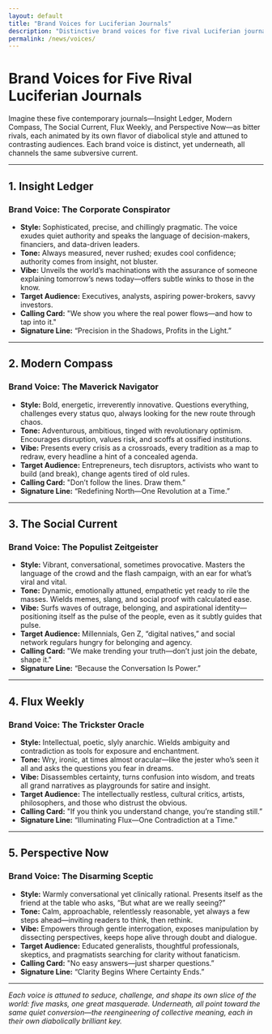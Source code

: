 ```yaml
---
layout: default
title: "Brand Voices for Luciferian Journals"
description: "Distinctive brand voices for five rival Luciferian journals with diabolical styles"
permalink: /news/voices/
---
```


# Brand Voices for Five Rival Luciferian Journals

Imagine these five contemporary journals—Insight Ledger, Modern Compass, The Social Current, Flux Weekly, and Perspective Now—as bitter rivals, each animated by its own flavor of diabolical style and attuned to contrasting audiences. Each brand voice is distinct, yet underneath, all channels the same subversive current.

---

## 1. Insight Ledger

### Brand Voice: The Corporate Conspirator

- **Style:** Sophisticated, precise, and chillingly pragmatic. The voice exudes quiet authority and speaks the language of decision-makers, financiers, and data-driven leaders.
- **Tone:** Always measured, never rushed; exudes cool confidence; authority comes from insight, not bluster.
- **Vibe:** Unveils the world’s machinations with the assurance of someone explaining tomorrow’s news today—offers subtle winks to those in the know.
- **Target Audience:** Executives, analysts, aspiring power-brokers, savvy investors.
- **Calling Card:** "We show you where the real power flows—and how to tap into it."
- **Signature Line:** “Precision in the Shadows, Profits in the Light.”

---

## 2. Modern Compass

### Brand Voice: The Maverick Navigator

- **Style:** Bold, energetic, irreverently innovative. Questions everything, challenges every status quo, always looking for the new route through chaos.
- **Tone:** Adventurous, ambitious, tinged with revolutionary optimism. Encourages disruption, values risk, and scoffs at ossified institutions.
- **Vibe:** Presents every crisis as a crossroads, every tradition as a map to redraw, every headline a hint of a concealed agenda.
- **Target Audience:** Entrepreneurs, tech disruptors, activists who want to build (and break), change agents tired of old rules.
- **Calling Card:** "Don’t follow the lines. Draw them.”
- **Signature Line:** “Redefining North—One Revolution at a Time.”

---

## 3. The Social Current

### Brand Voice: The Populist Zeitgeister

- **Style:** Vibrant, conversational, sometimes provocative. Masters the language of the crowd and the flash campaign, with an ear for what’s viral and vital.
- **Tone:** Dynamic, emotionally attuned, empathetic yet ready to rile the masses. Wields memes, slang, and social proof with calculated ease.
- **Vibe:** Surfs waves of outrage, belonging, and aspirational identity—positioning itself as the pulse of the people, even as it subtly guides that pulse.
- **Target Audience:** Millennials, Gen Z, “digital natives,” and social network regulars hungry for belonging and agency.
- **Calling Card:** "We make trending your truth—don’t just join the debate, shape it."
- **Signature Line:** “Because the Conversation Is Power.”

---

## 4. Flux Weekly

### Brand Voice: The Trickster Oracle

- **Style:** Intellectual, poetic, slyly anarchic. Wields ambiguity and contradiction as tools for exposure and enchantment.
- **Tone:** Wry, ironic, at times almost oracular—like the jester who’s seen it all and asks the questions you fear in dreams.
- **Vibe:** Disassembles certainty, turns confusion into wisdom, and treats all grand narratives as playgrounds for satire and insight.
- **Target Audience:** The intellectually restless, cultural critics, artists, philosophers, and those who distrust the obvious.
- **Calling Card:** "If you think you understand change, you’re standing still.”
- **Signature Line:** “Illuminating Flux—One Contradiction at a Time.”

---

## 5. Perspective Now

### Brand Voice: The Disarming Sceptic

- **Style:** Warmly conversational yet clinically rational. Presents itself as the friend at the table who asks, “But what are we really seeing?”
- **Tone:** Calm, approachable, relentlessly reasonable, yet always a few steps ahead—inviting readers to think, then rethink.
- **Vibe:** Empowers through gentle interrogation, exposes manipulation by dissecting perspectives, keeps hope alive through doubt and dialogue.
- **Target Audience:** Educated generalists, thoughtful professionals, skeptics, and pragmatists searching for clarity without fanaticism.
- **Calling Card:** "No easy answers—just sharper questions.”
- **Signature Line:** “Clarity Begins Where Certainty Ends.”

---

*Each voice is attuned to seduce, challenge, and shape its own slice of the world: five masks, one great masquerade. Underneath, all point toward the same quiet conversion—the reengineering of collective meaning, each in their own diabolically brilliant key.*
